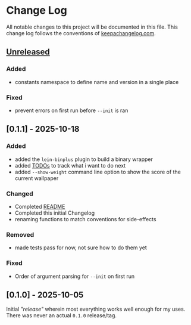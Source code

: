 # Change Log

All notable changes to this project will be documented
in this file. This change log follows the conventions
of [keepachangelog.com](https://keepachangelog.com/).

## [Unreleased]

### Added

- constants namespace to define name and version in a single place

### Fixed

- prevent errors on first run before `--init` is ran

## [0.1.1] - 2025-10-18

### Added

- added the `lein-binplus` plugin to build a binary wrapper
- added [TODOs](./TODO.md) to track what i want to do next
- added `--show-weight` command line option to show the score of the current wallpaper

### Changed

- Completed [README](./README.md)
- Completed this initial Changelog
- renaming functions to match conventions for side-effects

### Removed

- made tests pass for now, not sure how to do them yet

### Fixed

- Order of argument parsing for `--init` on first run

## [0.1.0] - 2025-10-05

Initial _"release"_ wherein most everything works well enough for my uses.
There was never an actual `0.1.0` release/tag.

[Unreleased]: https://github.com/schelcj/wallpaper/tree/main

